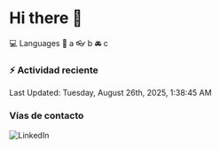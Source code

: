 # Hi there 👋

:computer: Languages
:pencil: a
:eyeglasses: b
:oncoming_automobile: c

### :zap: Actividad reciente
<!--RECENT_ACTIVITY:start-->
<!--RECENT_ACTIVITY:end-->
<!--RECENT_ACTIVITY:last_update-->
Last Updated: Tuesday, August 26th, 2025, 1:38:45 AM
<!--RECENT_ACTIVITY:last_update_end-->

### Vías de contacto

![LinkedIn](https://www.linkedin.com/in/irving-hernández-226846205/)

